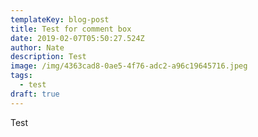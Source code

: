 ```yaml
---
templateKey: blog-post
title: Test for comment box
date: 2019-02-07T05:50:27.524Z
author: Nate
description: Test
image: /img/4363cad8-0ae5-4f76-adc2-a96c19645716.jpeg
tags:
  - test
draft: true
---
```

Test
